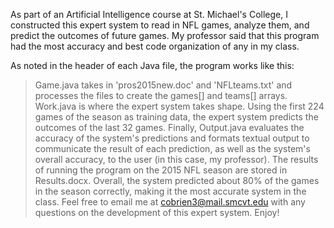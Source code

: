 As part of an Artificial Intelligence course at St. Michael's College, I constructed this expert system to read in NFL games, analyze them, and predict the outcomes of future games.
My professor said that this program had the most accuracy and best code organization of any in my class.

As noted in the header of each Java file, the program works like this:
>Game.java takes in 'pros2015new.doc' and 'NFLteams.txt' and processes the files to create the games[] and teams[] arrays.
>Work.java is where the expert system takes shape. Using the first 224 games of the season as training data, the expert system predicts the outcomes of the last 32 games.
>Finally, Output.java evaluates the accuracy of the system's predictions and formats textual output to communicate the result of each prediction, as well as the system's overall accuracy, to the user (in this case, my professor).
The results of running the program on the 2015 NFL season are stored in Results.docx. Overall, the system predicted about 80% of the games in the season correctly, making it the most accurate system in the class.
Feel free to email me at cobrien3@mail.smcvt.edu with any questions on the development of this expert system.
Enjoy!
